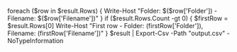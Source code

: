 foreach ($row in $result.Rows) {
    Write-Host "Folder: $($row['Folder']) - Filename: $($row['Filename'])"
}
if ($result.Rows.Count -gt 0) {
    $firstRow = $result.Rows[0]
    Write-Host "First row - Folder: $($firstRow['Folder']), Filename: $($firstRow['Filename'])"
}
$result | Export-Csv -Path "output.csv" -NoTypeInformation
